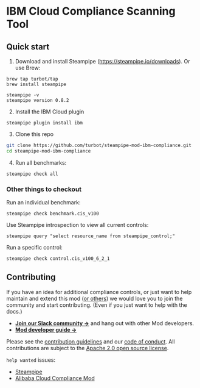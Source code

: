 # IBM Cloud Compliance Scanning Tool

## Quick start

1) Download and install Steampipe (https://steampipe.io/downloads). Or use Brew:

```shell
brew tap turbot/tap
brew install steampipe

steampipe -v
steampipe version 0.8.2
```

2) Install the IBM Cloud plugin

```shell
steampipe plugin install ibm
```

3) Clone this repo

```sh
git clone https://github.com/turbot/steampipe-mod-ibm-compliance.git
cd steampipe-mod-ibm-compliance
```

4) Run all benchmarks:

```shell
steampipe check all
```

### Other things to checkout

Run an individual benchmark:

```shell
steampipe check benchmark.cis_v100
```

Use Steampipe introspection to view all current controls:

```shell
steampipe query "select resource_name from steampipe_control;"
```

Run a specific control:

```shell
steampipe check control.cis_v100_6_2_1
```

## Contributing

If you have an idea for additional compliance controls, or just want to help maintain and extend this mod ([or others](https://github.com/topics/steampipe-mod)) we would love you to join the community and start contributing. (Even if you just want to help with the docs.)

- **[Join our Slack community →](https://join.slack.com/t/steampipe/shared_invite/zt-oij778tv-lYyRTWOTMQYBVAbtPSWs3g)** and hang out with other Mod developers.
- **[Mod developer guide →](https://steampipe.io/docs/using-steampipe/writing-controls)**

Please see the [contribution guidelines](https://github.com/turbot/steampipe/blob/main/CONTRIBUTING.md) and our [code of conduct](https://github.com/turbot/steampipe/blob/main/CODE_OF_CONDUCT.md). All contributions are subject to the [Apache 2.0 open source license](https://github.com/turbot/steampipe-mod-ibm-compliance/blob/main/LICENSE).

`help wanted` issues:

- [Steampipe](https://github.com/turbot/steampipe/labels/help%20wanted)
- [Alibaba Cloud Compliance Mod](https://github.com/turbot/steampipe-mod-ibm-compliance/labels/help%20wanted)